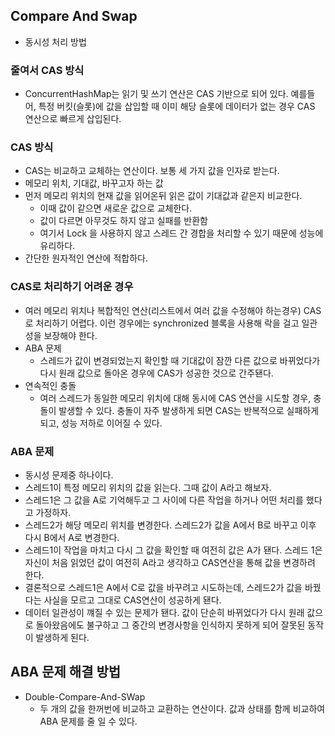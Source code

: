 ## Compare And Swap
- 동시성 처리 방법
### 줄여서 CAS 방식 
- ConcurrentHashMap는 읽기 및 쓰기 연산은 CAS 기반으로 되어 있다. 예를들어, 특정 버킷(슬롯)에 값을 삽입할 때 이미 해당 슬롯에 데이터가 없는 경우 CAS 연산으로 빠르게 삽입된다. 

### CAS 방식
- CAS는 비교하고 교체하는 연산이다. 보통 세 가지 값을 인자로 받는다. 
- 메모리 위치, 기대값, 바꾸고자 하는 값
- 먼저 메모리 위치의 현재 값을 읽어온뒤 읽은 값이 기대값과 같은지 비교한다. 
    - 이때 값이 같으면 새로운 값으로 교체한다. 
    - 값이 다르면 아무것도 하지 않고 실패를 반환함 
    - 여기서 Lock 을 사용하지 않고 스레드 간 경합을 처리할 수 있기 때문에 성능에 유리하다. 
- 간단한 원자적인 연산에 적합하다. 

### CAS로 처리하기 어려운 경우
- 여러 메모리 위치나 복합적인 연산(리스트에서 여러 값을 수정해야 하는경우) CAS로 처리하기 어렵다. 이런 경우에는 synchronized 블록을 사용해 락을 걸고 일관성을 보장해야 한다. 
- ABA 문제
    - 스레드가 값이 변경되었는지 확인할 때 기대값이 잠깐 다른 값으로 바뀌었다가 다시 원래 값으로 돌아온 경우에 CAS가 성공한 것으로 간주됀다. 
- 연속적인 충돌
    - 여러 스레드가 동일한 메모리 위치에 대해 동시에 CAS 연산을 시도할 경우, 충돌이 발생할 수 있다. 충돌이 자주 발생하게 되면 CAS는 반복적으로 실패하게 되고, 성능 저하로 이어질 수 있다. 

### ABA 문제
- 동시성 문제중 하나이다. 
- 스레드1이 특정 메모리 위치의 값을 읽는다. 그때 값이 A라고 해보자.
- 스레드1은 그 값을 A로 기억해두고 그 사이에 다른 작업을 하거나 어떤 처리를 했다고 가정하자. 
- 스레드2가 해당 메모리 위치를 변경한다. 스레드2가 값을 A에서 B로 바꾸고 이후 다시 B에서 A로 변경한다. 
- 스레드1이 작업을 마치고 다시 그 값을 확인할 때 여전히 값은 A가 됀다. 스레드 1은 자신이 처음 읽었던 값이 여전히 A라고 생각하고 CAS연산을 통해 값을 변경하려 한다. 
- 결론적으로 스레드1은 A에서 C로 값을 바꾸려고 시도하는데, 스레드2가 값을 바꿨다는 사실을 모르고 그대로 CAS연산이 성공하게 됀다. 
- 데이터 일관성이 꺠질 수 있는 문제가 됀다. 값이 단순히 바뀌었다가 다시 원래 값으로 돌아왔음에도 불구하고 그 중간의 변경사항을 인식하지 못하게 되어 잘못된 동작이 발생하게 된다. 

## ABA 문제 해결 방법 
- Double-Compare-And-SWap 
    - 두 개의 값을 한꺼번에 비교하고 교환하는 연산이다. 값과 상태를 함께 비교하여 ABA 문제를 줄 일 수 있다. 
